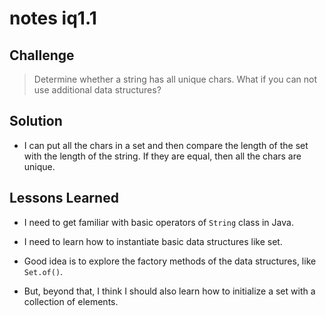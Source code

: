 # notes iq1.1

## Challenge

> Determine whether a string has all unique chars. What if you can not use additional data structures?

## Solution

- I can put all the chars in a set and then compare the length of the set with the length of the string. If they are equal, then
all the chars are unique.

## Lessons Learned

- I need to get familiar with basic operators of `String` class in Java.

- I need to learn how to instantiate basic data structures like set.

- Good idea is to explore the factory methods of the data structures, like `Set.of()`.

- But, beyond that, I think I should also learn how to initialize a set with a collection of elements.
